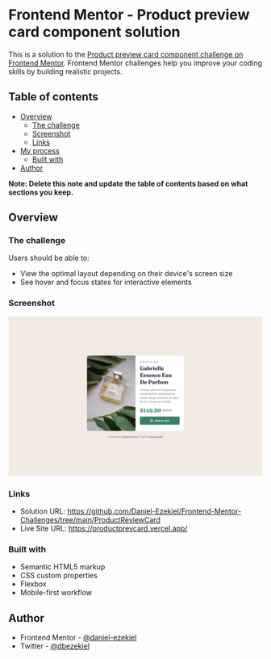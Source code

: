 # Frontend Mentor - Product preview card component solution

This is a solution to the [Product preview card component challenge on Frontend Mentor](https://www.frontendmentor.io/challenges/product-preview-card-component-GO7UmttRfa). Frontend Mentor challenges help you improve your coding skills by building realistic projects. 

## Table of contents

- [Overview](#overview)
  - [The challenge](#the-challenge)
  - [Screenshot](#screenshot)
  - [Links](#links)
- [My process](#my-process)
  - [Built with](#built-with)
- [Author](#author)

**Note: Delete this note and update the table of contents based on what sections you keep.**

## Overview

### The challenge

Users should be able to:

- View the optimal layout depending on their device's screen size
- See hover and focus states for interactive elements

### Screenshot

![](images/screenshot.jpg)

### Links

- Solution URL: https://github.com/Daniel-Ezekiel/Frontend-Mentor-Challenges/tree/main/ProductReviewCard
- Live Site URL: https://productprevcard.vercel.app/

### Built with

- Semantic HTML5 markup
- CSS custom properties
- Flexbox
- Mobile-first workflow

## Author

- Frontend Mentor - [@daniel-ezekiel](https://www.frontendmentor.io/profile/Daniel-Ezekiel)
- Twitter - [@dbezekiel](https://www.twitter.com/dbezekiel)